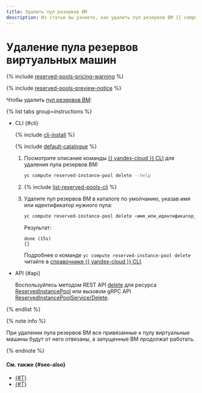 ```yaml
---
title: Удалить пул резервов ВМ
description: Из статьи вы узнаете, как удалить пул резервов ВМ {{ compute-full-name }}.
---
```


# Удаление пула резервов виртуальных машин

{% include [reserved-pools-pricing-warning](../../../_includes/compute/reserved-pools-pricing-warning.md) %}

{% include [reserved-pools-preview-notice](../../../_includes/compute/reserved-pools-preview-notice.md) %}

Чтобы удалить [пул резервов ВМ](../../concepts/reserved-pools.md):

{% list tabs group=instructions %}

- CLI {#cli}

  {% include [cli-install](../../../_includes/cli-install.md) %}

  {% include [default-catalogue](../../../_includes/default-catalogue.md) %}

  1. Посмотрите описание команды [{{ yandex-cloud }} CLI](../../../cli/index.yaml) для удаления пула резервов ВМ:

      ```bash
      yc compute reserved-instance-pool delete --help
      ```
  1. {% include [list-reserved-pools-cli](../../../_includes/compute/list-reserved-pools-cli.md) %}
  1. Удалите пул резервов ВМ в каталоге по умолчанию, указав имя или идентификатор нужного пула:

      ```bash
      yc compute reserved-instance-pool delete <имя_или_идентификатор_пула>
      ```

      Результат:

      ```text
      done (15s)
      {}
      ```

      Подробнее о команде `yc compute reserved-instance-pool delete` читайте в [справочнике {{ yandex-cloud }} CLI](../../../cli/cli-ref/compute/cli-ref/reserved-instance-pool/delete.md).

- API {#api}

  Воспользуйтесь методом REST API [delete](../../api-ref/ReservedInstancePool/delete.md) для ресурса [ReservedInstancePool](../../api-ref/ReservedInstancePool/index.md) или вызовом gRPC API [ReservedInstancePoolService/Delete](../../api-ref/grpc/ReservedInstancePool/delete.md).

{% endlist %}

{% note info %}

При удалении пула резервов ВМ все привязанные к пулу виртуальные машины будут от него отвязаны, а запущенные ВМ продолжат работать.

{% endnote %}

#### См. также {#see-also}

* [{#T}](./manage-pool-vms.md)
* [{#T}](../../concepts/reserved-pools.md)